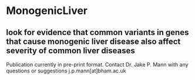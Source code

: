 # MonogenicLiver

## look for evidence that common variants in genes that cause monogenic liver disease also affect severity of common liver diseases 

Publication currently in pre-print format.
Contact Dr. Jake P. Mann with any questions or suggestions j.p.mann[at]bham.ac.uk
